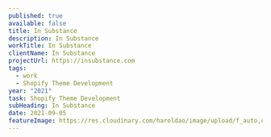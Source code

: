 ```yaml
---
published: true
available: false
title: In Substance
description: In Substance
workTitle: In Substance
clientName: In Substance
projectUrl: https://insubstance.com
tags:
  - work
  - Shopify Theme Development
year: "2021"
task: Shopify Theme Development
subHeading: In Substance
date: 2021-09-05
featureImage: https://res.cloudinary.com/haroldao/image/upload/f_auto,q_auto/v1650996044/Insubstance_cover_w4g7g1.webp
---
```

